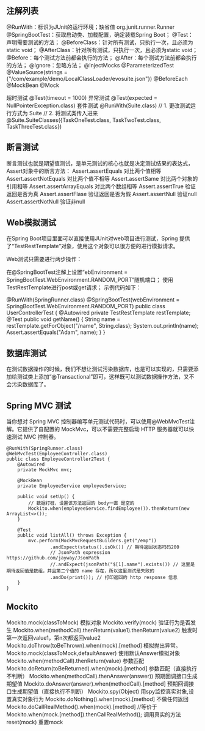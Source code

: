 ## 注解列表
@RunWith：标识为JUnit的运行环境；缺省值 org.junit.runner.Runner
@SpringBootTest：获取启动类、加载配置，确定装载Spring Boot；
@Test：声明需要测试的方法；
@BeforeClass：针对所有测试，只执行一次，且必须为static void；
@AfterClass：针对所有测试，只执行一次，且必须为static void；
@Before：每个测试方法前都会执行的方法；
@After：每个测试方法前都会执行的方法；
@Ignore：忽略方法；
@InjectMocks
@ParameterizedTest
@ValueSource(strings = {"/com/example/demo/LocalClassLoader/evosuite.json"})
@BeforeEach
@MockBean
@Mock


超时测试
@Test(timeout = 1000)
异常测试
@Test(expected = NullPointerException.class)
套件测试
@RunWith(Suite.class) // 1. 更改测试运行方式为 Suite
// 2. 将测试类传入进来
@Suite.SuiteClasses({TaskOneTest.class, TaskTwoTest.class, TaskThreeTest.class})




## 断言测试
断言测试也就是期望值测试，是单元测试的核心也就是决定测试结果的表达式，Assert对象中的断言方法：
Assert.assertEquals 对比两个值相等
Assert.assertNotEquals 对比两个值不相等
Assert.assertSame 对比两个对象的引用相等
Assert.assertArrayEquals 对比两个数组相等
Assert.assertTrue 验证返回是否为真
Assert.assertFlase 验证返回是否为假
Assert.assertNull 验证null
Assert.assertNotNull 验证非null



## Web模拟测试
在Spring Boot项目里面可以直接使用JUnit对web项目进行测试，Spring 提供了“TestRestTemplate”对象，使用这个对象可以很方便的进行模拟请求。

Web测试只需要进行两步操作：

在@SpringBootTest注解上设置“ebEnvironment = SpringBootTest.WebEnvironment.RANDOM_PORT”随机端口；
使用TestRestTemplate进行post或get请求；
示例代码如下：

@RunWith(SpringRunner.class)
@SpringBootTest(webEnvironment = SpringBootTest.WebEnvironment.RANDOM_PORT)
public class UserControllerTest {
    @Autowired
    private TestRestTemplate restTemplate;
    @Test
    public void getName() {
        String name = restTemplate.getForObject("/name", String.class);
        System.out.println(name);
        Assert.assertEquals("Adam", name);
    }
}

## 数据库测试
在测试数据操作的时候，我们不想让测试污染数据库，也是可以实现的，只需要添加给测试类上添加“@Transactional”即可，这样既可以测试数据操作方法，又不会污染数据库了。

## Spring MVC 测试
当你想对 Spring MVC 控制器编写单元测试代码时，可以使用@WebMvcTest注解。它提供了自配置的 MockMvc，可以不需要完整启动 HTTP 服务器就可以快速测试 MVC 控制器。
```
@RunWith(SpringRunner.class)
@WebMvcTest(EmployeeController.class)
public class EmployeeController2Test {
    @Autowired
    private MockMvc mvc;

    @MockBean
    private EmployeeService employeeService;

    public void setUp() {
        // 数据打桩，设置该方法返回的 body一直 是空的
        Mockito.when(employeeService.findEmployee()).thenReturn(new ArrayList<>());
    }

    @Test
    public void listAll() throws Exception {
        mvc.perform(MockMvcRequestBuilders.get("/emp"))
                .andExpect(status().isOk()) // 期待返回状态吗码200
                // JsonPath expression  https://github.com/jayway/JsonPath
                //.andExpect(jsonPath("$[1].name").exists()) // 这里是期待返回值是数组，并且第二个值的 name 存在，所以这里测试是失败的
                .andDo(print()); // 打印返回的 http response 信息
    }
}
```

## Mockito

Mockito.mock(classToMock)	模拟对象
Mockito.verify(mock)	验证行为是否发生
Mockito.when(methodCall).thenReturn(value1).thenReturn(value2)	触发时第一次返回value1，第n次都返回value2
Mockito.doThrow(toBeThrown).when(mock).[method]	模拟抛出异常。
Mockito.mock(classToMock,defaultAnswer)	使用默认Answer模拟对象
Mockito.when(methodCall).thenReturn(value)	参数匹配
Mockito.doReturn(toBeReturned).when(mock).[method]	参数匹配（直接执行不判断）
Mockito.when(methodCall).thenAnswer(answer))	预期回调接口生成期望值
Mockito.doAnswer(answer).when(methodCall).[method]	预期回调接口生成期望值（直接执行不判断）
Mockito.spy(Object)	用spy监控真实对象,设置真实对象行为
Mockito.doNothing().when(mock).[method]	不做任何返回
Mockito.doCallRealMethod().when(mock).[method] //等价于Mockito.when(mock.[method]).thenCallRealMethod();	调用真实的方法
reset(mock)	重置mock

